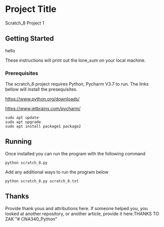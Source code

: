 # Project Title

Scratch_8 Project 1

## Getting Started
hello

These instructions will print out the lone_sum on your local machine. 

### Prerequisites

The scratch_8 project requires Python, Pycharm V3.7 to run. The links bellow will install the presequisites.

https://www.python.org/downloads/

https://www.jetbrains.com/pycharm/
```
sudo apt update
sudo apt upgrade
sudo apt install package1 package2
```

## Running
Once installed you can run the program with the following command

```
python scratch_8.py
```

Add any additional ways to run the program below

```
python scratch_8.py scratch_8.txt
```

## Thanks
Provide thank yous and attributions here. If someone helped you, you looked at another repository, or another article, provide it here.THANKS TO ZAK "# CNA340_Python" 

